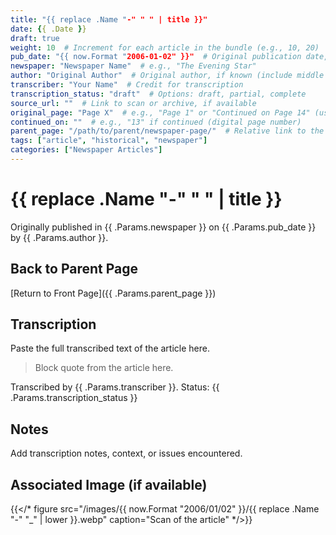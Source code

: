 ```yaml
---
title: "{{ replace .Name "-" " " | title }}"
date: {{ .Date }}
draft: true
weight: 10  # Increment for each article in the bundle (e.g., 10, 20)
pub_date: "{{ now.Format "2006-01-02" }}"  # Original publication date, e.g., '1929-10-28'
newspaper: "Newspaper Name"  # e.g., "The Evening Star"
author: "Original Author"  # Original author, if known (include middle initial without period)
transcriber: "Your Name"  # Credit for transcription
transcription_status: "draft"  # Options: draft, partial, complete
source_url: ""  # Link to scan or archive, if available
original_page: "Page X"  # e.g., "Page 1" or "Continued on Page 14" (use digital pagination, leading zero for single digits)
continued_on: ""  # e.g., "13" if continued (digital page number)
parent_page: "/path/to/parent/newspaper-page/"  # Relative link to the parent _index.md (e.g., "/1929/10/28/01/")
tags: ["article", "historical", "newspaper"]
categories: ["Newspaper Articles"]
---
```


# {{ replace .Name "-" " " | title }}

Originally published in {{ .Params.newspaper }} on {{ .Params.pub_date }} by {{ .Params.author }}.

## Back to Parent Page
[Return to Front Page]({{ .Params.parent_page }})

## Transcription
Paste the full transcribed text of the article here.

> Block quote from the article here.

Transcribed by {{ .Params.transcriber }}. Status: {{ .Params.transcription_status }}

## Notes
Add transcription notes, context, or issues encountered.

## Associated Image (if available)
{{</* figure src="/images/{{ now.Format "2006/01/02" }}/{{ replace .Name "-" "_" | lower }}.webp" caption="Scan of the article" */>}}
